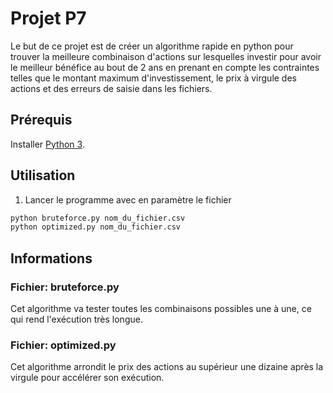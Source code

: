 # Projet P7

Le but de ce projet est de créer un algorithme rapide en python pour trouver la meilleure combinaison d'actions sur lesquelles investir pour avoir le meilleur bénéfice au bout de 2 ans en prenant en compte les contraintes telles que le montant maximum d'investissement, le prix à virgule des actions et des erreurs de saisie dans les fichiers.

## Prérequis

Installer [Python 3](https://www.python.org/downloads/).


## Utilisation
1. Lancer le programme avec en paramètre le fichier
```cmd
python bruteforce.py nom_du_fichier.csv
python optimized.py nom_du_fichier.csv
```

## Informations

### Fichier: bruteforce.py
Cet algorithme va tester toutes les combinaisons possibles une à une, ce qui rend l'exécution très longue.

### Fichier: optimized.py
Cet algorithme arrondit le prix des actions au supérieur une dizaine après la virgule pour accélérer son exécution.
